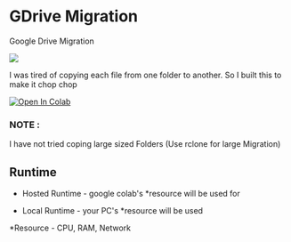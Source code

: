 # GDrive Migration
 Google Drive Migration
 
 ![](https://img.shields.io/badge/dynamic/json?color=green&label=Total%20Clone&query=count&url=https%3A%2F%2Fviralcourse.online%2Ftools%2Fgithub-clone-status%2Fclone-gdrive-migration.php)

I was tired of copying each file from one folder to another. So I built this to make it chop chop

<!-- Open in Colab in Center -->
<a href="https://colab.research.google.com/github/alx-xlx/gdrive-migration/blob/master/GoogleDrive_Migration.ipynb" rel="nofollow"><img src="https://camo.githubusercontent.com/52feade06f2fecbf006889a904d221e6a730c194/68747470733a2f2f636f6c61622e72657365617263682e676f6f676c652e636f6d2f6173736574732f636f6c61622d62616467652e737667" alt="Open In Colab" class='centre' data-canonical-src="https://colab.research.google.com/assets/colab-badge.svg" style="max-width:100%;display:block;margin-left:auto;margin-right:auto;"></a>

### NOTE :

I have not tried coping large sized Folders (Use rclone for large Migration)




## Runtime
- Hosted Runtime - google colab's *resource will be used for

- Local Runtime - your PC's *resource will be used


*Resource - CPU, RAM, Network
